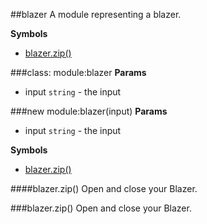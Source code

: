 <a name="module_blazer"></a>
##blazer
A module representing a blazer.

**Symbols**

* [blazer.zip()](#module_blazer#zip)

<a name="module_blazer"></a>
###class: module:blazer
**Params**

- input `string` - the input

<a name="module_blazer"></a>
###new module:blazer(input)
**Params**

- input `string` - the input

**Symbols**

  * [blazer.zip()](#module_blazer#zip)

<a name="module_blazer#zip"></a>
####blazer.zip()
Open and close your Blazer.

<a name="module_blazer#zip"></a>
###blazer.zip()
Open and close your Blazer.


